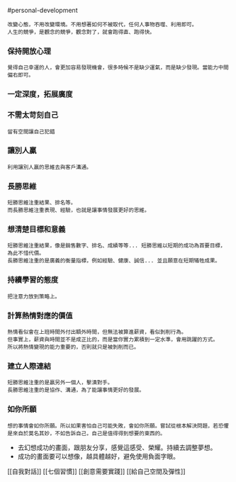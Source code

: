 #personal-development 

	改變心態，不用改變環境。不用想著如何不被取代，任何人事物吞噬、利用即可。
	人生的競爭，是觀念的競爭，觀念對了，就會跑得直、跑得快。

### 保持開放心理
	覺得自己幸運的人，會更加容易發現機會，很多時候不是缺少運氣，而是缺少發現。當能力中間偏右即可。

### 一定深度，拓展廣度

### 不需太苛刻自己
	留有空間讓自己犯錯

### 讓別人贏
	利用讓別人贏的思維去與客戶溝通。

### 長勝思維
	短勝思維注重結果、排名等。
	而長勝思維注重表現、經驗，也就是讓事情發展更好的思維。

### 想清楚目標和意義
	短勝思維注重結果，像是銷售數字、排名、成績等等... 短勝思維以短期的成功為首要目標，為此不惜代價。
	長勝思維注重的是廣義的衡量指標，例如經驗、健康、誠信... 並且願意在短期犧牲成果。

### 持續學習的態度
	把注意力放到策略上。

### 計算熱情對應的價值
	熱情看似會在上班時間外付出額外時間，但無法被算進薪資，看似剝削行為。
	但事實上，薪資與時間並不是成正比的，而是當你實力累積到一定水準，會用跳躍的方式。
	所以將熱情變現的能力重要的，否則就只是被剝削而已。

### 建立人際連結
	短勝思維注重的是贏另外一個人，擊潰對手。
	長勝思維注重的是協作、溝通，為了能讓事情更好的發展。

### 如你所願
	想的事情會如你所願。所以如果害怕自己可能失敗，會如你所願。嘗試從根本解決問題，若恐懼是來自於莫名其妙，不如告訴自己，自己是值得得到想要的東西的。
-   去幻想成功的畫面，跟朋友分享，感覺這感受、榮耀。持續去調整夢想。
-   成功的畫面要可以想像，越具體越好，避免使用負面字眼。

[[自我對話]]
[[七個習慣]]
[[創意需要實踐]]
[[給自己空間及彈性]]